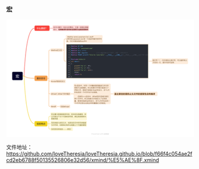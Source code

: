 ### 宏
![宏](source/_posts/宏的使用教程/宏.png)

文件地址：
https://github.com/loveTheresia/loveTheresia.github.io/blob/f66f4c054ae2fcd2eb6788f50135526806e32d56/xmind/%E5%AE%8F.xmind
